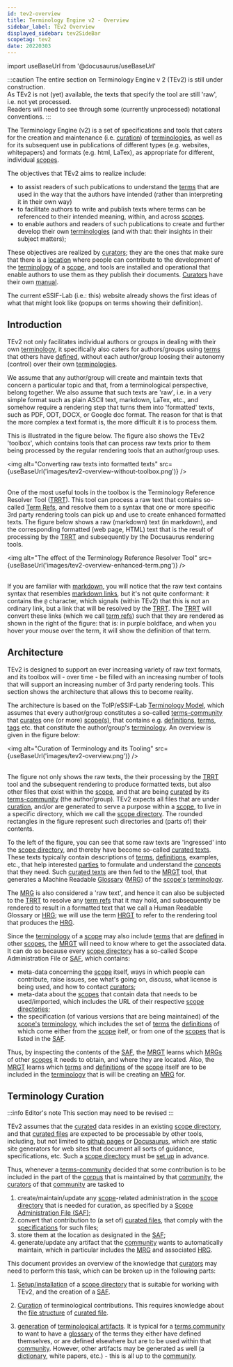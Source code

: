 ```yaml
---
id: tev2-overview
title: Terminology Engine v2 - Overview
sidebar_label: TEv2 Overview
displayed_sidebar: tev2SideBar
scopetag: tev2
date: 20220303
---
```


import useBaseUrl from '@docusaurus/useBaseUrl'

:::caution
The entire section on Terminology Engine v 2 (TEv2) is still under construction.<br/>
As TEv2 is not (yet) available, the texts that specify the tool are still 'raw', i.e. not yet processed.<br/>Readers will need to see through some (currently unprocessed) notational conventions.
:::

The Terminology Engine (v2) is a set of specifications and tools that caters for the creation and maintenance (i.e. [curation](@)) of [terminologies](@), as well as for its subsequent use in publications of different types (e.g. websites, whitepapers) and formats (e.g. html, LaTex), as appropriate for different, individual [scopes](@).

The objectives that TEv2 aims to realize include:
- to assist readers of such publications to understand the [terms](@) that are used in the way that the authors have intended (rather than interpreting it in their own way)
- to facilitate authors to write and publish texts where terms can be referenced to their intended meaning, within, and across [scopes](@).
- to enable authors and readers of such publications to create and further develop their own [terminologies](@) (and with that: their insights in their subject matters);

These objectives are realized by [curators](@); they are the ones that make sure that there is a [location](scopedir@) where people can contribute to the development of the [terminology](@) of a [scope](@), and tools are installed and operational that enable authors to use them as they publish their documents. [Curators](@) have their own [manual](tev2-curators-manual).

The current eSSIF-Lab (i.e.: this) website already shows the first ideas of what that might look like (popups on terms showing their definition).

## Introduction

TEv2 not only facilitates individual authors or groups in dealing with their own [terminology](@), it specifically also caters for authors/groups using [terms](@) that others have [defined](@), without each author/group loosing their autonomy (control) over their own [terminologies](@).

We assume that any author/group will create and maintain texts that concern a particular topic and that, from a terminological perspective, belong together. We also assume that such texts are 'raw', i.e. in a very simple format such as plain ASCII text, markdown, LaTex, etc., and somehow require a rendering step that turns them into 'formatted' texts, such as PDF, ODT, DOCX, or Google doc format. The reason for that is that the more complex a text format is, the more difficult it is to process them.

This is illustrated in the figure below. The figure also shows the TEv2 'toolbox', which contains tools that can process raw texts prior to them being processed by the regular rendering tools that an author/group uses.

<img
  alt="Converting raw texts into formatted texts"
  src={useBaseUrl('images/tev2-overview-without-toolbox.png')}
/><br/><br/>

One of the most useful tools in the toolbox is the Terminology Reference Resolver Tool ([TRRT](@)). This tool can process a raw text that contains so-called [Term Refs](term-ref@), and resolve them to a syntax that one or more specific 3rd party rendering tools can pick up and use to create enhanced formatted texts. The figure below shows a raw (markdown) text (in markdown), and the corresponding  formatted (web page, HTML) text that is the result of processing by the [TRRT](@) and subsequently by the Docusaurus rendering tools.

<img
  alt="The effect of the Terminology Reference Resolver Tool"
  src={useBaseUrl('images/tev2-overview-enhanced-term.png')}
/><br/><br/>

If you are familiar with [markdown](https://www.markdownguide.org/basic-syntax/), you will notice that the raw text contains syntax that resembles [markdown links](https://www.markdownguide.org/basic-syntax/#links), but it's not quite conformant: it contains the `@` character, which signals (within TEv2) that this is not an ordinary link, but a link that will be resolved by the [TRRT](@). The [TRRT](@) will convert these links (which we call [term refs](term-ref@)) such that they are rendered as shown in the right of the figure: that is: in purple boldface, and when you hover your mouse over the term, it will show the definition of that term.

## Architecture

TEv2 is designed to support an ever increasing variety of raw text formats, and its toolbox will - over time - be filled with an increasing number of tools that will support an increasing number of 3rd party rendering tools. This section shows the architecture that allows this to become reality.

The architecture is based on the ToIP/eSSIF-Lab [Terminology Model](/docs/terms/pattern-terminology), which assumes that every author/group constitutes a so-called [terms-community](@) that [curates](@) one (or more) [scope(s)](@), that contains e.g. [definitions](@), [terms](@), [tags](@) etc. that constitute the author/group's [terminology](@). An overview is given in the figure below:

<img
  alt="Curation of Terminology and its Tooling"
  src={useBaseUrl('images/tev2-overview.png')}
/><br/><br/>

The figure not only shows the raw texts, the their processing by the [TRRT](@) tool and the subsequent rendering to produce formatted texts, but also other files that exist within the [scope](@), and that are being [curated](@) by its [terms-community](@) (the author/group). TEv2 expects all files that are under [curation](@), and/or are generated to serve a purpose within a [scope](@), to live in a specific directory, which we call the [scope directory](@). The rounded rectangles in the figure represent such directories and (parts of) their contents.

To the left of the figure, you can see that some raw texts are 'ingressed' into the [scope directory](@), and thereby have become so-called [curated texts](@). These texts typically contain descriptions of [terms](@), [definitions](@), examples, etc., that help interested [parties](@) to formulate and understand the [concepts](@) that they need. Such [curated texts](@) are then fed to the [MRGT](@) tool, that generates a Machine Readable [Glossary](@) ([MRG](@)) of the [scope's](@) [terminology](@).

The [MRG](@) is also considered a 'raw text', and hence it can also be subjected to the [TRRT](@) to resolve any [term refs](@) that it may hold, and subsequently be rendered to result in a formatted text that we call a Human Readable Glossary or [HRG](@); we will use the term [HRGT](@) to refer to the rendering tool that produces the [HRG](@).

Since the [terminology](@) of a [scope](@) may also include [terms](@) that are [defined](@) in other [scopes](@), the [MRGT](@) will need to know where to get the associated data. It can do so because every [scope directory](@) has a so-called Scope Administration File or [SAF](@), which contains:
- meta-data concerning the [scope](@) itself, ways in which people can contribute, raise issues, see what's going on, discuss,  what license is being used, and how to contact [curators](@);
- meta-data about the [scopes](@) that contain data that needs to be used/imported, which includes the URL of their respective [scope directories](@);
- the specification (of various versions that are being maintained) of the [scope's](@) [terminology](@), which includes the set of [terms](@) the [definitions](@) of which come either from the [scope](@) itelf, or from one of the [scopes](@) that is listed in the [SAF](@).

Thus, by inspecting the contents of the [SAF](@), the [MRGT](@) learns which [MRGs](@) of other [scopes](@) it needs to obtain, and where they are located. Also, the [MRGT](@) learns which [terms](@) and [definitions](@) of the [scope](@) itself are to be included in the [terminology](@) that is will be creating an [MRG](@) for.

## Terminology Curation

:::info Editor's note
This section may need to be revised
:::

TEv2 assumes that the [curated](@) data resides in an existing [scope directory](@), and that [curated files](@) are expected to be processable by other tools, including, but not limited to [github pages](https://pages.github.com/) or [Docusaurus](https://docusaurus.io/docs/docs-introduction), which are static site generators for web sites that document all sorts of guidance, specifications, etc. Such a [scope directory](@) must be [set up](tev2-installation) in advance.

Thus, whenever a [terms-community](@) decided that some contribution is to be included in the part of the [corpus](@) that is maintained by that [community](terms-community@), the [curators](@) of that [community](terms-community@) are tasked to

1. create/maintain/update any [scope](@)-related administration in the [scope directory](@) that is needed for curation, as specified by a [Scope Administration File (SAF)](tev2-spec-saf);
2. convert that contribution to (a set of) [curated files](@), that comply with the [specifications](tev2-spec-ctext) for such files;
3. store them at the location as designated in the [SAF](tev2-spec-saf);
4. generate/update any artifact that the [community](terms-community@) wants to automatically maintain, which in particular includes the [MRG](@) and associated [HRG](@).

This document provides an overview of the knowledge that [curators](@) may need to perform this task, which can be broken up in the following parts:

1. [Setup/installation](tev2-installation) of a [scope directory](@) that is suitable for working with TEv2, and the creation of a [SAF](tev2-spec-saf).

2. [Curation](@) of terminological contributions. This requires knowledge about the [file structure](tev2-spec-ctext) of [curated file](@).

3. [generation](tev2-toolbox-use) of [terminological artifacts](@). It is typical for a [terms community](@) to want to have a [glossary](@) of the terms they either have defined themselves, or are defined elsewhere but are to be used within that [community](@). However, other artifacts may be generated as well (a [dictionary](@), white papers, etc.) - this is all up to the [community](@).
